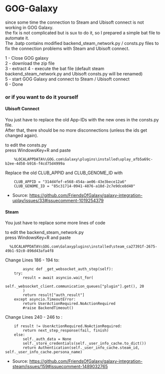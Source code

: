 # GOG-Galaxy

since some time the connection to Steam and Ubisoft connect is not working in GOG Galaxy.  
the fix is not complicated but is sux to do it, so I prepared a simple bat file to automate it.  
The .batp contains modified backend_steam_network.py / consts.py files to fix the connection problems with Steam and Ubisoft connect.  

1 - Close GOG galaxy  
2 - download the zip file  
3 - extract
4 - execute the bat file (default steam backend_steam_network.py and Ubisoft consts.py will be renamed)  
5 - start GOG Galaxy and connect to Steam / Ubisoft connect  
6 - Done  

### or if you want to do it yourself  

#### Ubisoft Connect  

You just have to replace the old App-IDs with the new ones in the consts.py file.  
After that, there should be no more disconnections (unless the ids get changed again).  

to edit the consts.py  
press WindowsKey+R and paste  
 
        %LOCALAPPDATA%\GOG.com\Galaxy\plugins\installed\uplay_afb5a69c-b2ee-4d58-b916-f4cd75d4999a

Replace the old CLUB_APPID and CLUB_GENOME_ID with  

        CLUB_APPID = "314d4fef-e568-454a-ae06-43e3bece12a6"
        CLUB_GENOME_ID = "85c31714-0941-4876-a18d-2c7e9dce8d40"

 - Source: https://github.com/FriendsOfGalaxy/galaxy-integration-uplay/issues/33#issuecomment-1019254379  


#### Steam  
You just have to replace some more lines of code  

to edit the backend_steam_network.py  
press WindowsKey+R and paste  

      %LOCALAPPDATA%\GOG.com\Galaxyplugins\installed\steam_ca27391f-2675-49b1-92c0-896d43afa4f8

Change Lines 186 - 194 to:


            async def _get_websocket_auth_step(self):
        try:
            result = await asyncio.wait_for(
                self._websocket_client.communication_queues["plugin"].get(), 20
            )
            return result["auth_result"]
        except asyncio.TimeoutError:
            return UserActionRequired.NoActionRequired
            #raise BackendTimeout() 


Change Lines 240 - 246 to :

        if result != UserActionRequired.NoActionRequired:
            return next_step_response(fail, finish)
        else:
            self._auth_data = None
            self._store_credentials(self._user_info_cache.to_dict())
            return Authentication(self._user_info_cache.steam_id, self._user_info_cache.persona_name)

            
  - Source: https://github.com/FriendsOfGalaxy/galaxy-integration-steam/issues/159#issuecomment-1489032765


